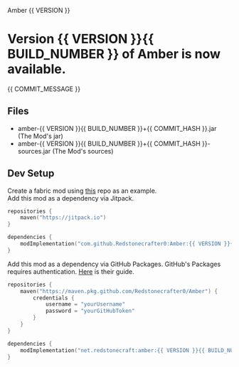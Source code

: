 Amber {{ VERSION }}

# Version {{ VERSION }}{{ BUILD_NUMBER }} of Amber is now available.

{{ COMMIT_MESSAGE }}

## Files
- amber-{{ VERSION }}{{ BUILD_NUMBER }}+{{ COMMIT_HASH }}.jar (The Mod's jar)
- amber-{{ VERSION }}{{ BUILD_NUMBER }}+{{ COMMIT_HASH }}-sources.jar (The Mod's sources)

## Dev Setup
Create a fabric mod using [this](https://github.com/SmushyTaco/Example-Mod) repo as an example.  
Add this mod as a dependency via Jitpack.

```kotlin
repositories {
    maven("https://jitpack.io")
}

dependencies {
    modImplementation("com.github.Redstonecrafter0:Amber:{{ VERSION }}{{ BUILD_NUMBER }}+{{ COMMIT_HASH }}")
}
```

Add this mod as a dependency via GitHub Packages. GitHub's Packages requires authentication. [Here](https://docs.github.com/en/packages/working-with-a-github-packages-registry/working-with-the-gradle-registry) is their guide.

```kotlin
repositories {
    maven("https://maven.pkg.github.com/Redstonecrafter0/Amber") {
        credentials {
            username = "yourUsername"
            password = "yourGitHubToken"
        }
    }
}

dependencies {
    modImplementation("net.redstonecraft:amber:{{ VERSION }}{{ BUILD_NUMBER }}+{{ COMMIT_HASH }}")
}
```
